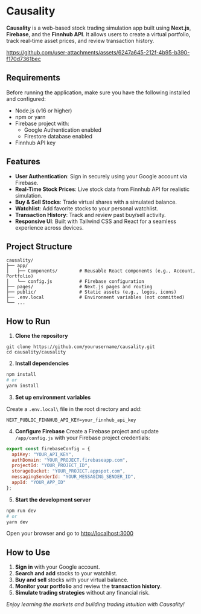 # Causality

**Causality** is a web-based stock trading simulation app built using **Next.js**, **Firebase**, and the **Finnhub API**. It allows users to create a virtual portfolio, track real-time asset prices, and review transaction history.

https://github.com/user-attachments/assets/6247a645-212f-4b95-b390-f170d7361bec

## Requirements

Before running the application, make sure you have the following installed and configured:

- Node.js (v16 or higher)
- npm or yarn
- Firebase project with:
  - Google Authentication enabled
  - Firestore database enabled
- Finnhub API key

## Features

- **User Authentication**: Sign in securely using your Google account via Firebase.
- **Real-Time Stock Prices**: Live stock data from Finnhub API for realistic simulation.
- **Buy & Sell Stocks**: Trade virtual shares with a simulated balance.
- **Watchlist**: Add favorite stocks to your personal watchlist.
- **Transaction History**: Track and review past buy/sell activity.
- **Responsive UI**: Built with Tailwind CSS and React for a seamless experience across devices.

## Project Structure
```
causality/
├── app/
│   ├── Components/        # Reusable React components (e.g., Account, Portfolio)
│   └── config.js          # Firebase configuration
├── pages/                 # Next.js pages and routing
├── public/                # Static assets (e.g., logos, icons)
├── .env.local             # Environment variables (not committed)
└── ...
```

## How to Run

1. **Clone the repository**
```
git clone https://github.com/yourusername/causality.git
cd causality/causality
```

2. **Install dependencies**
```bash
npm install
# or
yarn install
```

3. **Set up environment variables**

Create a `.env.local\` file in the root directory and add:
```env
NEXT_PUBLIC_FINNHUB_API_KEY=your_finnhub_api_key
```

4. **Configure Firebase**
Create a Firebase project and update `/app/config.js` with your Firebase project credentials:
```js
export const firebaseConfig = {
  apiKey: "YOUR_API_KEY",
  authDomain: "YOUR_PROJECT.firebaseapp.com",
  projectId: "YOUR_PROJECT_ID",
  storageBucket: "YOUR_PROJECT.appspot.com",
  messagingSenderId: "YOUR_MESSAGING_SENDER_ID",
  appId: "YOUR_APP_ID"
};
```

5. **Start the development server**
```bash
npm run dev
# or
yarn dev
```

Open your browser and go to [http://localhost:3000](http://localhost:3000)

## How to Use

1. **Sign in** with your Google account.
2. **Search and add** stocks to your watchlist.
3. **Buy and sell** stocks with your virtual balance.
4. **Monitor your portfolio** and review the **transaction history**.
5. **Simulate trading strategies** without any financial risk.

*Enjoy learning the markets and building trading intuition with Causality!*
